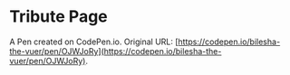 # Tribute Page

A Pen created on CodePen.io. Original URL: [https://codepen.io/bilesha-the-vuer/pen/OJWJoRy](https://codepen.io/bilesha-the-vuer/pen/OJWJoRy).


